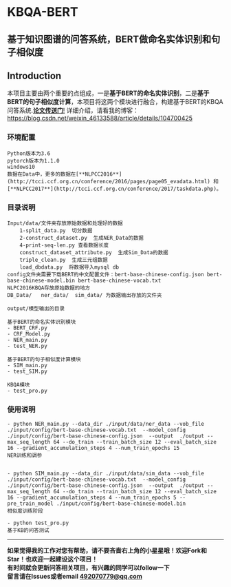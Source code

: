 # KBQA-BERT
## 基于知识图谱的问答系统，BERT做命名实体识别和句子相似度

## Introduction
本项目主要由两个重要的点组成，一是**基于BERT的命名实体识别**，二是**基于BERT的句子相似度计算**，本项目将这两个模块进行融合，构建基于BERT的KBQA问答系统.[**论文传送门**!](http://www.cnki.com.cn/Article/CJFDTotal-DLXZ201705041.htm) 
详细介绍，请看我的博客：https://blog.csdn.net/weixin_46133588/article/details/104700425

### 环境配置

    Python版本为3.6
    pytorch版本为1.1.0
    windows10
    数据在Data中，更多的数据在[**NLPCC2016**](http://tcci.ccf.org.cn/conference/2016/pages/page05_evadata.html) 和    [**NLPCC2017**](http://tcci.ccf.org.cn/conference/2017/taskdata.php)。    
    
### 目录说明

    Input/data/文件夹存放原始数据和处理好的数据
        1-split_data.py  切分数据
        2-construct_dataset.py  生成NER_Data的数据
        4-print-seq-len.py 查看数据长度
        construct_dataset_attribute.py  生成Sim_Data的数据
        triple_clean.py  生成三元组数据
        load_dbdata.py  将数据导入mysql db
    config文件夹需要下载BERT的中文配置文件：bert-base-chinese-config.json bert-base-chinese-model.bin bert-base-chinese-vocab.txt
    NLPC2016KBQA存放原始数据的地方
    DB_Data/   ner_data/  sim_data/ 为数据输出存放的文件夹

    output/模型输出的目录
    
    基于BERT的命名实体识别模块
    - BERT_CRF.py
    - CRF_Model.py
    - NER_main.py
    - test_NER.py
    
    基于BERT的句子相似度计算模块
    - SIM_main.py
    - test_SIM.py

    KBQA模块
    - test_pro.py
    
 ### 使用说明
    
    - python NER_main.py --data_dir ./input/data/ner_data --vob_file ./input/config/bert-base-chinese-vocab.txt  --model_config  ./input/config/bert-base-chinese-config.json  --output  ./output --max_seq_length 64 --do_train --train_batch_size 12 --eval_batch_size 16 --gradient_accumulation_steps 4 --num_train_epochs 15
    NER训练和调参
    
    
    - python SIM_main.py --data_dir ./input/data/sim_data --vob_file ./input/config/bert-base-chinese-vocab.txt  --model_config  ./input/config/bert-base-chinese-config.json  --output  ./output --max_seq_length 64 --do_train --train_batch_size 12 --eval_batch_size 16 --gradient_accumulation_steps 4 --num_train_epochs 5 --pre_train_model ./input/config/bert-base-chinese-model.bin
    相似度训练阶段
    
    - python test_pro.py
    基于KB的问答测试
  
 --------------------------------------------------------------
**如果觉得我的工作对您有帮助，请不要吝啬右上角的小星星哦！欢迎Fork和Star！也欢迎一起建设这个项目！**    
**有时间就会更新问答相关项目，有兴趣的同学可以follow一下**  
**留言请在Issues或者email 492070779@qq.com**
    

